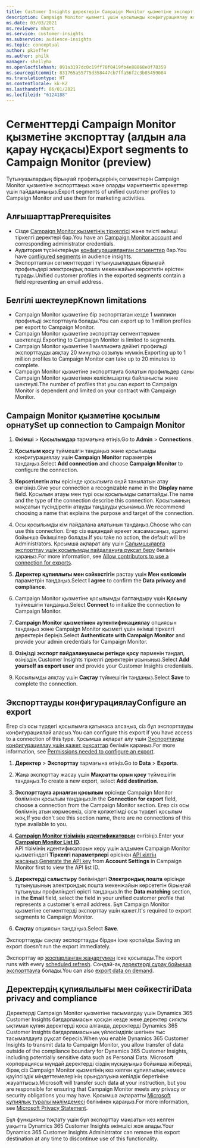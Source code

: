 ```yaml
---
title: Customer Insights деректерін Campaign Monitor қызметіне экспорттау
description: Campaign Monitor қызметі үшін қосылымды конфигурациялау және экспорттау жолы туралы ақпарат.
ms.date: 03/03/2021
ms.reviewer: mhart
ms.service: customer-insights
ms.subservice: audience-insights
ms.topic: conceptual
author: pkieffer
ms.author: philk
manager: shellyha
ms.openlocfilehash: 091a3197dc0c19ff78f0419fb4e88868e0f78359
ms.sourcegitcommit: 831765a55775d358447cb7ffa56f2c3b85459084
ms.translationtype: HT
ms.contentlocale: kk-KZ
ms.lasthandoff: 06/01/2021
ms.locfileid: "6124188"
---
```

# <a name="export-segments-to-campaign-monitor-preview"></a><span data-ttu-id="8ff94-103">Сегменттерді Campaign Monitor қызметіне экспорттау (алдын ала қарау нұсқасы)</span><span class="sxs-lookup"><span data-stu-id="8ff94-103">Export segments to Campaign Monitor (preview)</span></span>

<span data-ttu-id="8ff94-104">Тұтынушылардың бірыңғай профильдерінің сегменттерін Campaign Monitor қызметіне экспорттаңыз және оларды маркетингтік әрекеттер үшін пайдаланыңыз.</span><span class="sxs-lookup"><span data-stu-id="8ff94-104">Export segments of unified customer profiles to Campaign Monitor and use them for marketing activities.</span></span>

## <a name="prerequisites"></a><span data-ttu-id="8ff94-105">Алғышарттар</span><span class="sxs-lookup"><span data-stu-id="8ff94-105">Prerequisites</span></span>

-   <span data-ttu-id="8ff94-106">Сізде [Campaign Monitor қызметінің тіркелгісі](https://www.campaignmonitor.com/) және тиісті әкімші тіркелгі деректері бар.</span><span class="sxs-lookup"><span data-stu-id="8ff94-106">You have an [Campaign Monitor account](https://www.campaignmonitor.com/) and corresponding administrator credentials.</span></span>
-   <span data-ttu-id="8ff94-107">Аудитория түсініктерінде [конфигурацияланған сегменттер](segments.md) бар.</span><span class="sxs-lookup"><span data-stu-id="8ff94-107">You have [configured segments](segments.md) in audience insights.</span></span>
-   <span data-ttu-id="8ff94-108">Экспортталған сегменттердегі тұтынушылардың бірыңғай профильдері электрондық пошта мекенжайын көрсететін өрістен тұрады.</span><span class="sxs-lookup"><span data-stu-id="8ff94-108">Unified customer profiles in the exported segments contain a field representing an email address.</span></span>

## <a name="known-limitations"></a><span data-ttu-id="8ff94-109">Белгілі шектеулер</span><span class="sxs-lookup"><span data-stu-id="8ff94-109">Known limitations</span></span>

- <span data-ttu-id="8ff94-110">Campaign Monitor қызметіне бір экспорттаған кезде 1 миллион профильді экспорттауға болады.</span><span class="sxs-lookup"><span data-stu-id="8ff94-110">You can export up to 1 million profiles per export to Campaign Monitor.</span></span>
- <span data-ttu-id="8ff94-111">Campaign Monitor қызметіне экспорттау сегменттермен шектеледі.</span><span class="sxs-lookup"><span data-stu-id="8ff94-111">Exporting to Campaign Monitor is limited to segments.</span></span>
- <span data-ttu-id="8ff94-112">Campaign Monitor қызметіне 1 миллионға дейінгі профильді экспорттауды аяқтау 20 минутқа созылуы мүмкін.</span><span class="sxs-lookup"><span data-stu-id="8ff94-112">Exporting up to 1 million profiles to Campaign Monitor can take up to 20 minutes to complete.</span></span> 
- <span data-ttu-id="8ff94-113">Campaign Monitor қызметіне экспорттауға болатын профильдер саны Campaign Monitor қызметімен келісімшартқа байланысты және шектеулі.</span><span class="sxs-lookup"><span data-stu-id="8ff94-113">The number of profiles that you can export to Campaign Monitor is dependent and limited on your contract with Campaign Monitor.</span></span>

## <a name="set-up-connection-to-campaign-monitor"></a><span data-ttu-id="8ff94-114">Campaign Monitor қызметіне қосылым орнату</span><span class="sxs-lookup"><span data-stu-id="8ff94-114">Set up connection to Campaign Monitor</span></span>

1. <span data-ttu-id="8ff94-115">**Әкімші** > **Қосылымдар** тармағына өтіңіз.</span><span class="sxs-lookup"><span data-stu-id="8ff94-115">Go to **Admin** > **Connections**.</span></span>

1. <span data-ttu-id="8ff94-116">**Қосылым қосу** түймешігін таңдаңыз және қосылымды конфигурациялау үшін **Campaign Monitor** параметрін таңдаңыз.</span><span class="sxs-lookup"><span data-stu-id="8ff94-116">Select **Add connection** and choose **Campaign Monitor** to configure the connection.</span></span>

1. <span data-ttu-id="8ff94-117">**Көрсетілетін аты** өрісінде қосылымға оңай танылатын атау енгізіңіз.</span><span class="sxs-lookup"><span data-stu-id="8ff94-117">Give your connection a recognizable name in the **Display name** field.</span></span> <span data-ttu-id="8ff94-118">Қосылым атауы мен түрі осы қосылымды сипаттайды.</span><span class="sxs-lookup"><span data-stu-id="8ff94-118">The name and the type of the connection describe this connection.</span></span> <span data-ttu-id="8ff94-119">Қосылымның мақсатын түсіндіретін атауды таңдауды ұсынамыз.</span><span class="sxs-lookup"><span data-stu-id="8ff94-119">We recommend choosing a name that explains the purpose and target of the connection.</span></span>

1. <span data-ttu-id="8ff94-120">Осы қосылымды кім пайдалана алатынын таңдаңыз.</span><span class="sxs-lookup"><span data-stu-id="8ff94-120">Choose who can use this connection.</span></span> <span data-ttu-id="8ff94-121">Егер сіз ешқандай әрекет жасамасаңыз, әдепкі бойынша Әкімшілер болады.</span><span class="sxs-lookup"><span data-stu-id="8ff94-121">If you take no action, the default will be Administrators.</span></span> <span data-ttu-id="8ff94-122">Қосымша ақпарат алу үшін [Салымшыларға экспорттау үшін қосылымды пайдалануға рұқсат беру](connections.md#allow-contributors-to-use-a-connection-for-exports) бөлімін қараңыз.</span><span class="sxs-lookup"><span data-stu-id="8ff94-122">For more information, see [Allow contributors to use a connection for exports](connections.md#allow-contributors-to-use-a-connection-for-exports).</span></span>

1. <span data-ttu-id="8ff94-123">**Деректер құпиялығы мен сәйкестігін** растау үшін **Мен келісемін** параметрін таңдаңыз.</span><span class="sxs-lookup"><span data-stu-id="8ff94-123">Select **I agree** to confirm the **Data privacy and compliance**.</span></span>

1. <span data-ttu-id="8ff94-124">Campaign Monitor қызметіне қосылымды баптандыру үшін **Қосылу** түймешігін таңдаңыз.</span><span class="sxs-lookup"><span data-stu-id="8ff94-124">Select **Connect** to initialize the connection to Campaign Monitor.</span></span>

1. <span data-ttu-id="8ff94-125">**Campaign Monitor қызметімен аутентификациялау** опциясын таңдаңыз және Campaign Monitor қызметі үшін әкімші тіркелгі деректерін беріңіз.</span><span class="sxs-lookup"><span data-stu-id="8ff94-125">Select **Authenticate with Campaign Monitor** and provide your admin credentials for Campaign Monitor.</span></span>

1. <span data-ttu-id="8ff94-126">**Өзіңізді экспорт пайдаланушысы ретінде қосу** пәрменін таңдап, өзіңіздің Customer Insights тіркелгі деректерін ұсыныңыз.</span><span class="sxs-lookup"><span data-stu-id="8ff94-126">Select **Add yourself as export user** and provide your Customer Insights credentials.</span></span>

1. <span data-ttu-id="8ff94-127">Қосылымды аяқтау үшін **Сақтау** түймешігін таңдаңыз.</span><span class="sxs-lookup"><span data-stu-id="8ff94-127">Select **Save** to complete the connection.</span></span>

## <a name="configure-an-export"></a><span data-ttu-id="8ff94-128">Экспорттауды конфигурациялау</span><span class="sxs-lookup"><span data-stu-id="8ff94-128">Configure an export</span></span>

<span data-ttu-id="8ff94-129">Егер сіз осы түрдегі қосылымға қатынаса алсаңыз, сіз бұл экспорттауды конфигурациялай аласыз.</span><span class="sxs-lookup"><span data-stu-id="8ff94-129">You can configure this export if you have access to a connection of this type.</span></span> <span data-ttu-id="8ff94-130">Қосымша ақпарат алу үшін [Экспорттауды конфигурациялау үшін қажет рұқсаттар](export-destinations.md#set-up-a-new-export) бөлімін қараңыз.</span><span class="sxs-lookup"><span data-stu-id="8ff94-130">For more information, see [Permissions needed to configure an export](export-destinations.md#set-up-a-new-export).</span></span>

1. <span data-ttu-id="8ff94-131">**Деректер** > **Экспорттау** тармағына өтіңіз.</span><span class="sxs-lookup"><span data-stu-id="8ff94-131">Go to **Data** > **Exports**.</span></span>

1. <span data-ttu-id="8ff94-132">Жаңа экспорттау жасау үшін **Мақсатты орын қосу** түймешігін таңдаңыз.</span><span class="sxs-lookup"><span data-stu-id="8ff94-132">To create a new export, select **Add destination**.</span></span>

1. <span data-ttu-id="8ff94-133">**Экспорттауға арналған қосылым** өрісінде Campaign Monitor бөлімінен қосылым таңдаңыз.</span><span class="sxs-lookup"><span data-stu-id="8ff94-133">In the **Connection for export** field, choose a connection from the Campaign Monitor section.</span></span> <span data-ttu-id="8ff94-134">Егер сіз осы бөлімнің атын көрмесеңіз, сізге қолжетімді осы түрдегі қосылым жоқ.</span><span class="sxs-lookup"><span data-stu-id="8ff94-134">If you don't see this section name, there are no connections of this type available to you.</span></span>

1. <span data-ttu-id="8ff94-135">[**Campaign Monitor тізімінің идентификаторын**](https://www.campaignmonitor.com/api/getting-started/#your-list-id) енгізіңіз.</span><span class="sxs-lookup"><span data-stu-id="8ff94-135">Enter your [**Campaign Monitor List ID**](https://www.campaignmonitor.com/api/getting-started/#your-list-id).</span></span>    
   <span data-ttu-id="8ff94-136">API тізімінің идентификаторын көру үшін алдымен Campaign Monitor қызметіндегі **Тіркелгі параметрлері** өрісінен [API кілтін жасаңыз](https://www.campaignmonitor.com/api/getting-started/).</span><span class="sxs-lookup"><span data-stu-id="8ff94-136">[Generate the API key](https://www.campaignmonitor.com/api/getting-started/) from **Account Settings** in Campaign Monitor first to view the API list ID.</span></span>  

3. <span data-ttu-id="8ff94-137">**Деректерді салыстыру** бөліміндегі **Электрондық пошта** өрісінде тұтынушының электрондық пошта мекенжайын көрсететін бірыңғай тұтынушы профиліндегі өрісті таңдаңыз.</span><span class="sxs-lookup"><span data-stu-id="8ff94-137">In the **Data matching** section, in the **Email** field, select the field in your unified customer profile that represents a customer's email address.</span></span> <span data-ttu-id="8ff94-138">Бұл Campaign Monitor қызметіне сегменттерді экспорттау үшін қажет.</span><span class="sxs-lookup"><span data-stu-id="8ff94-138">It's required to export segments to Campaign Monitor.</span></span>

1. <span data-ttu-id="8ff94-139">**Сақтау** опциясын таңдаңыз.</span><span class="sxs-lookup"><span data-stu-id="8ff94-139">Select **Save**.</span></span>

<span data-ttu-id="8ff94-140">Экспорттауды сақтау экспорттауды бірден іске қоспайды.</span><span class="sxs-lookup"><span data-stu-id="8ff94-140">Saving an export doesn't run the export immediately.</span></span>

<span data-ttu-id="8ff94-141">Экспорттау әр [жоспарланған жаңартумен](system.md#schedule-tab) іске қосылады.</span><span class="sxs-lookup"><span data-stu-id="8ff94-141">The export runs with every [scheduled refresh](system.md#schedule-tab).</span></span> <span data-ttu-id="8ff94-142">Сондай-ақ [деректерді сұрау бойынша экспорттауға](export-destinations.md#run-exports-on-demand) болады.</span><span class="sxs-lookup"><span data-stu-id="8ff94-142">You can also [export data on demand](export-destinations.md#run-exports-on-demand).</span></span> 


## <a name="data-privacy-and-compliance"></a><span data-ttu-id="8ff94-143">Деректердің құпиялылығы мен сәйкестігі</span><span class="sxs-lookup"><span data-stu-id="8ff94-143">Data privacy and compliance</span></span>

<span data-ttu-id="8ff94-144">Деректерді Campaign Monitor қызметіне тасымалдау үшін Dynamics 365 Customer Insights бағдарламасын қосқан кезде жеке деректер сияқты ықтимал құпия деректерді қоса алғанда, деректерді Dynamics 365 Customer Insights бағдарламасының үйлесімділік шегінен тыс тасымалдауға рұқсат бересіз.</span><span class="sxs-lookup"><span data-stu-id="8ff94-144">When you enable Dynamics 365 Customer Insights to transmit data to Campaign Monitor, you allow transfer of data outside of the compliance boundary for Dynamics 365 Customer Insights, including potentially sensitive data such as Personal Data.</span></span> <span data-ttu-id="8ff94-145">Microsoft корпорациясы мұндай деректерді сіздің нұсқауыңыз бойынша жібереді, бірақ сіз Campaign Monitor қызметінің кез келген құпиялылық немесе қауіпсіздік міндеттемелерінің орындалуына кепілдік беретініне жауаптысыз.</span><span class="sxs-lookup"><span data-stu-id="8ff94-145">Microsoft will transfer such data at your instruction, but you are responsible for ensuring that Campaign Monitor meets any privacy or security obligations you may have.</span></span> <span data-ttu-id="8ff94-146">Қосымша ақпаратты [Microsoft құпиялық туралы мәлімдемесі](https://go.microsoft.com/fwlink/?linkid=396732) бөлімінен қараңыз.</span><span class="sxs-lookup"><span data-stu-id="8ff94-146">For more information, see [Microsoft Privacy Statement](https://go.microsoft.com/fwlink/?linkid=396732).</span></span>

<span data-ttu-id="8ff94-147">Бұл функцияны тоқтату үшін бұл экспорттау мақсатын кез келген уақытта Dynamics 365 Customer Insights әкімшісі жоя алады.</span><span class="sxs-lookup"><span data-stu-id="8ff94-147">Your Dynamics 365 Customer Insights Administrator can remove this export destination at any time to discontinue use of this functionality.</span></span>
